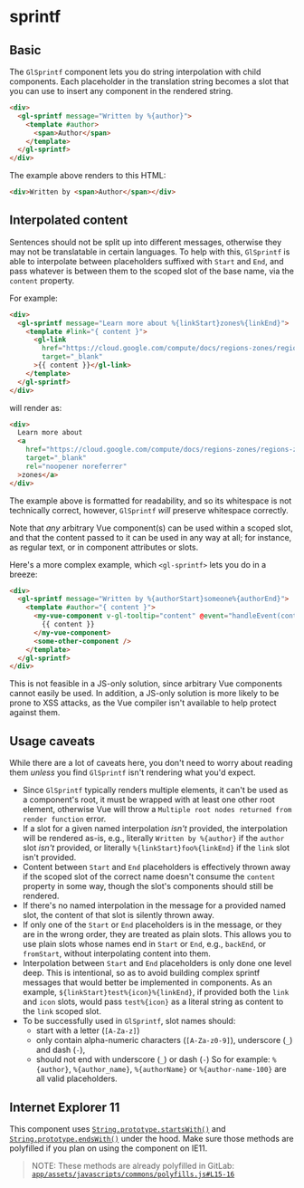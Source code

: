 # sprintf

<!-- STORY -->

## Basic

The `GlSprintf` component lets you do string interpolation with child components. Each placeholder in the translation string becomes a slot that you can use to insert any component in the rendered string.

```html
<div>
  <gl-sprintf message="Written by %{author}">
    <template #author>
      <span>Author</span>
    </template>
  </gl-sprintf>
</div>
```

The example above renders to this HTML:

```html
<div>Written by <span>Author</span></div>
```

## Interpolated content

Sentences should not be split up into different messages, otherwise they may
not be translatable in certain languages. To help with this, `GlSprintf` is
able to interpolate between placeholders suffixed with `Start` and `End`, and
pass whatever is between them to the scoped slot of the base name, via the
`content` property.

For example:

```html
<div>
  <gl-sprintf message="Learn more about %{linkStart}zones%{linkEnd}">
    <template #link="{ content }">
      <gl-link
        href="https://cloud.google.com/compute/docs/regions-zones/regions-zones"
        target="_blank"
      >{{ content }}</gl-link>
    </template>
  </gl-sprintf>
</div>
```

will render as:

```html
<div>
  Learn more about
  <a
    href="https://cloud.google.com/compute/docs/regions-zones/regions-zones"
    target="_blank"
    rel="noopener noreferrer"
  >zones</a>
</div>
```

The example above is formatted for readability, and so its whitespace
is not technically correct, however, `GlSprintf` _will_ preserve whitespace
correctly.

Note that _any_ arbitrary Vue component(s) can be used within a scoped slot,
and that the content passed to it can be used in any way at all; for instance,
as regular text, or in component attributes or slots.

Here's a more complex example, which `<gl-sprintf>` lets you do in a breeze:

```html
<div>
  <gl-sprintf message="Written by %{authorStart}someone%{authorEnd}">
    <template #author="{ content }">
      <my-vue-component v-gl-tooltip="content" @event="handleEvent(content)">
        {{ content }}
      </my-vue-component>
      <some-other-component />
    </template>
  </gl-sprintf>
</div>
```

This is not feasible in a JS-only solution, since arbitrary Vue components
cannot easily be used. In addition, a JS-only solution is more likely to be
prone to XSS attacks, as the Vue compiler isn't available to help protect
against them.

## Usage caveats

While there are a lot of caveats here, you don't need to worry about reading
them _unless_ you find `GlSprintf` isn't rendering what you'd expect.

- Since `GlSprintf` typically renders multiple elements, it can't be used as
  a component's root, it must be wrapped with at least one other root element,
  otherwise Vue will throw a `Multiple root nodes returned from render
  function` error.
- If a slot for a given named interpolation _isn't_ provided, the interpolation
  will be rendered as-is, e.g., literally `Written by %{author}` if the
  `author` slot _isn't_ provided, or literally `%{linkStart}foo%{linkEnd}` if
  the `link` slot isn't provided.
- Content between `Start` and `End` placeholders is effectively thrown away if
  the scoped slot of the correct name doesn't consume the `content` property in
  some way, though the slot's components should still be rendered.
- If there's no named interpolation in the message for a provided named slot,
  the content of that slot is silently thrown away.
- If only one of the `Start` or `End` placeholders is in the message, or they
  are in the wrong order, they are treated as plain slots. This allows you to
  use plain slots whose names end in `Start` or `End`, e.g., `backEnd`, or
  `fromStart`, without interpolating content into them.
- Interpolation between `Start` and `End` placeholders is only done one level
  deep. This is intentional, so as to avoid building complex sprintf messages
  that would better be implemented in components. As an example,
  `${linkStart}test%{icon}%{linkEnd}`, if provided both the `link` and `icon`
  slots, would pass `test%{icon}` as a literal string as content to the `link`
  scoped slot.
- To be successfully used in `GlSprintf`, slot names should:
  * start with a letter (`[A-Za-z]`)
  * only contain alpha-numeric characters (`[A-Za-z0-9]`), underscore (`_`) and
    dash (`-`),
  * should not end with underscore (`_`) or dash (`-`) So for example:
    `%{author}`, `%{author_name}`, `%{authorName}` or `%{author-name-100}` are
    all valid placeholders.

## Internet Explorer 11

This component uses [`String.prototype.startsWith()`](https://developer.mozilla.org/en-US/docs/Web/JavaScript/Reference/Global_Objects/String/startsWith) and [`String.prototype.endsWith()`](https://developer.mozilla.org/en-US/docs/Web/JavaScript/Reference/Global_Objects/String/endsWith) under the hood. Make sure those methods are polyfilled if you plan on using the component on IE11.

> NOTE: These methods are already polyfilled in GitLab: [`app/assets/javascripts/commons/polyfills.js#L15-16`](https://gitlab.com/gitlab-org/gitlab/blob/dc60dee6ed6234dda9f032195577cd8fad9646d8/app/assets/javascripts/commons/polyfills.js#L15-16)

